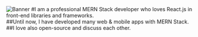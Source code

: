 <img align="fluid" alt="Banner" src="https://i.ibb.co/pfrSfDt/banner.png" />
#I am a professional MERN Stack developer who loves React.js in front-end libraries and frameworks.<br/>
##Until now, I have developed many web & mobile apps with MERN Stack.<br/>
##I love also open-source and discuss each other.
